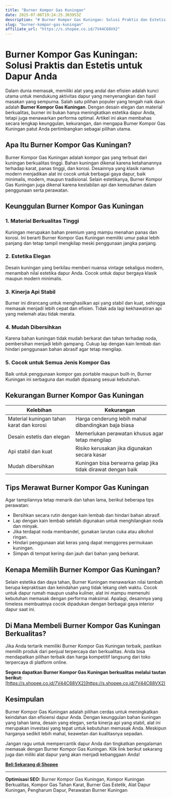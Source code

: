 ```yaml
---
title: "Burner Kompor Gas Kuningan"
date: 2025-07-06T19:24:25.303953Z
description: "# Burner Kompor Gas Kuningan: Solusi Praktis dan Estetis untuk Dapur Anda..."
slug: "burner-kompor-gas-kuningan"
affiliate_url: "https://s.shopee.co.id/7V44C68VX2"
---
```

# Burner Kompor Gas Kuningan: Solusi Praktis dan Estetis untuk Dapur Anda

Dalam dunia memasak, memiliki alat yang andal dan efisien adalah kunci utama untuk mendukung aktivitas dapur yang menyenangkan dan hasil masakan yang sempurna. Salah satu pilihan populer yang tengah naik daun adalah **Burner Kompor Gas Kuningan**. Dengan desain elegan dan material berkualitas, burner ini bukan hanya meningkatkan estetika dapur Anda, tetapi juga menawarkan performa optimal. Artikel ini akan membahas secara lengkap keunggulan, kekurangan, dan mengapa Burner Kompor Gas Kuningan patut Anda pertimbangkan sebagai pilihan utama.

## Apa Itu Burner Kompor Gas Kuningan?

Burner Kompor Gas Kuningan adalah kompor gas yang terbuat dari kuningan berkualitas tinggi. Bahan kuningan dikenal karena ketahanannya terhadap karat, panas tinggi, dan korosi. Desainnya yang klasik namun modern menjadikan alat ini cocok untuk berbagai gaya dapur, baik minimalis, modern, maupun tradisional. Selain estetikanya, Burner Kompor Gas Kuningan juga dikenal karena kestabilan api dan kemudahan dalam penggunaan serta perawatan.

## Keunggulan Burner Kompor Gas Kuningan

### 1. Material Berkualitas Tinggi
Kuningan merupakan bahan premium yang mampu menahan panas dan korosi. Ini berarti Burner Kompor Gas Kuningan memiliki umur pakai lebih panjang dan tetap tampil mengkilap meski penggunaan jangka panjang.

### 2. Estetika Elegan
Desain kuningan yang berkilau memberi nuansa vintage sekaligus modern, menambah nilai estetika dapur Anda. Cocok untuk dapur bergaya klasik maupun modern minimalis.

### 3. Kinerja Api Stabil
Burner ini dirancang untuk menghasilkan api yang stabil dan kuat, sehingga memasak menjadi lebih cepat dan efisien. Tidak ada lagi kekhawatiran api yang melemah atau tidak merata.

### 4. Mudah Dibersihkan
Karena bahan kuningan tidak mudah berkarat dan tahan terhadap noda, pembersihan menjadi lebih gampang. Cukup lap dengan kain lembab dan hindari penggunaan bahan abrasif agar tetap mengilap.

### 5. Cocok untuk Semua Jenis Kompor Gas
Baik untuk penggunaan kompor gas portable maupun built-in, Burner Kuningan ini serbaguna dan mudah dipasang sesuai kebutuhan.

## Kekurangan Burner Kompor Gas Kuningan

| Kelebihan | Kekurangan |
|--------------|--------------|
| Material kuningan tahan karat dan korosi | Harga cenderung lebih mahal dibandingkan baja biasa |
| Desain estetis dan elegan | Memerlukan perawatan khusus agar tetap mengilap |
| Api stabil dan kuat | Risiko kerusakan jika digunakan secara kasar |
| Mudah dibersihkan | Kuningan bisa berwarna gelap jika tidak dirawat dengan baik |

## Tips Merawat Burner Kompor Gas Kuningan

Agar tampilannya tetap menarik dan tahan lama, berikut beberapa tips perawatan:

- Bersihkan secara rutin dengan kain lembab dan hindari bahan abrasif.
- Lap dengan kain lembab setelah digunakan untuk menghilangkan noda dan minyak.
- Jika terdapat noda membandel, gunakan larutan cuka atau alkohol ringan.
- Hindari penggunaan alat keras yang dapat menggores permukaan kuningan.
- Simpan di tempat kering dan jauh dari bahan yang berkarat.

## Kenapa Memilih Burner Kompor Gas Kuningan?

Selain estetika dan daya tahan, Burner Kuningan menawarkan nilai tambah berupa kepraktisan dan keindahan yang tidak lekang oleh waktu. Cocok untuk dapur rumah maupun usaha kuliner, alat ini mampu memenuhi kebutuhan memasak dengan performa maksimal. Apalagi, desainnya yang timeless membuatnya cocok dipadukan dengan berbagai gaya interior dapur saat ini.

## Di Mana Membeli Burner Kompor Gas Kuningan Berkualitas?

Jika Anda tertarik memiliki Burner Kompor Gas Kuningan terbaik, pastikan memilih produk dari penjual terpercaya dan berkualitas. Anda bisa mendapatkan pilihan terbaik dan harga kompetitif langsung dari toko terpercaya di platform online.

**Segera dapatkan Burner Kompor Gas Kuningan berkualitas melalui tautan berikut:**  
[https://s.shopee.co.id/7V44C68VX2](https://s.shopee.co.id/7V44C68VX2)

## Kesimpulan

Burner Kompor Gas Kuningan adalah pilihan cerdas untuk meningkatkan keindahan dan efisiensi dapur Anda. Dengan keunggulan bahan kuningan yang tahan lama, desain yang elegan, serta kinerja api yang stabil, alat ini merupakan investasi yang tepat untuk kebutuhan memasak Anda. Meskipun harganya sedikit lebih mahal, keawetan dan kualitasnya sepadan.

Jangan ragu untuk mempercantik dapur Anda dan tingkatkan pengalaman memasak dengan Burner Kompor Gas Kuningan. Klik link berikut sekarang juga dan miliki alat dapur yang akan menjadi kebanggaan Anda!  

**[Beli Sekarang di Shopee](https://s.shopee.co.id/7V44C68VX2)**

---

**Optimisasi SEO:** Burner Kompor Gas Kuningan, Kompor Kuningan Berkualitas, Kompor Gas Tahan Karat, Burner Gas Estetik, Alat Dapur Kuningan, Pengharum Dapur, Perawatan Burner Kuningan